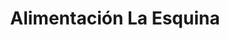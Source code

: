 ---
title: "Alimentación La Esquina"
url: /la-linea-de-la-concepcion/alimentacion-la-esquina/
shop: Lebensmittel
---